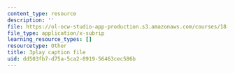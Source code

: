 ```yaml
---
content_type: resource
description: ''
file: https://ol-ocw-studio-app-production.s3.amazonaws.com/courses/18-01sc-single-variable-calculus-fall-2010/dd503fb7d75a5ca2891956463cec586b_MK_0QHbUnIA.vtt
file_type: application/x-subrip
learning_resource_types: []
resourcetype: Other
title: 3play caption file
uid: dd503fb7-d75a-5ca2-8919-56463cec586b
---
```

